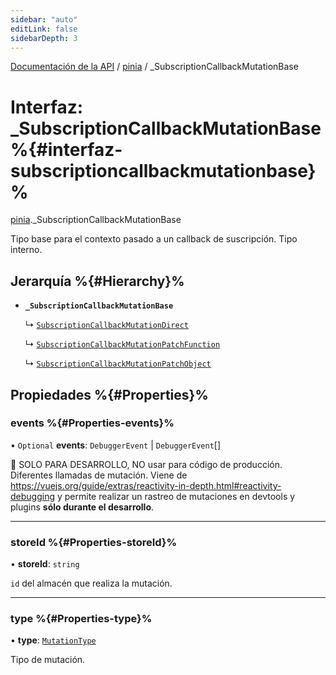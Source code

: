```yaml
---
sidebar: "auto"
editLink: false
sidebarDepth: 3
---
```


[Documentación de la API](../index.md) / [pinia](../modules/pinia.md) / \_SubscriptionCallbackMutationBase

# Interfaz: \_SubscriptionCallbackMutationBase %{#interfaz-subscriptioncallbackmutationbase}%

[pinia](../modules/pinia.md)._SubscriptionCallbackMutationBase

Tipo base para el contexto pasado a un callback de suscripción. Tipo interno.

## Jerarquía %{#Hierarchy}%

- **`_SubscriptionCallbackMutationBase`**

  ↳ [`SubscriptionCallbackMutationDirect`](pinia.SubscriptionCallbackMutationDirect.md)

  ↳ [`SubscriptionCallbackMutationPatchFunction`](pinia.SubscriptionCallbackMutationPatchFunction.md)

  ↳ [`SubscriptionCallbackMutationPatchObject`](pinia.SubscriptionCallbackMutationPatchObject.md)

## Propiedades %{#Properties}%

### events %{#Properties-events}%

• `Optional` **events**: `DebuggerEvent` \| `DebuggerEvent`[]

🔴 SOLO PARA DESARROLLO, NO usar para código de producción. Diferentes llamadas de mutación. Viene de
https://vuejs.org/guide/extras/reactivity-in-depth.html#reactivity-debugging y permite realizar un rastreo de mutaciones en
devtools y plugins **sólo durante el desarrollo**.
___

### storeId %{#Properties-storeId}%

• **storeId**: `string`

`id` del almacén que realiza la mutación.

___

### type %{#Properties-type}%

• **type**: [`MutationType`](../enums/pinia.MutationType.md)

Tipo de mutación.
